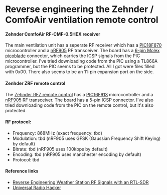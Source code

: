 # Reverse engineering the Zehnder / ComfoAir ventilation remote control

#### Zehnder ComfoAir RF-CMF-0.5HEX receiver
The main ventilation unit has a seperate RF receiver which has a [PIC18F870](https://www.microchip.com/wwwproducts/en/PIC16F870) microcontroller and a [nRF905](https://infocenter.nordicsemi.com/topic/struct_nrf9/struct/nrf905.html) RF transceiver. The board has a [6-pin Molex picoblade](https://www.molex.com/molex/products/part-detail/pcb_headers/0533980671) connector, which carries the ICSP signals from the PIC microcontroller. I've tried downloading code from the PIC using a TL866A programmer, but the PIC seems to be protected. All I got were files filled with 0x00.
There also seems to be an 11-pin expansion port on the side.

#### Zenhder ZRF remote control
The [Zehnder RFZ remote control](https://www.zehnder.nl/producten-en-systemen/comfortabele-ventilatie/zehnder-rfz) has a [PIC16F913](https://www.microchip.com/wwwproducts/en/PIC16F913) microcontroller and a [nRF905](https://infocenter.nordicsemi.com/topic/struct_nrf9/struct/nrf905.html) RF transceiver. The board has a 5-pin ICSP connector. I've also tried downloading code from the PIC on the remote control, but it's also protected.

#### RF protocol:
* Frequency: 868MHz (exact frequency: tbd)
* Modulation: tbd (nRF905 uses GFSK (Gaussian Frequency Shift Keying) by default)
* Bitrate: tbd (nRF905 uses 100kbps by default)
* Encoding: tbd (nRF905 uses manchester encoding by default)
* Protocol: tbd

#### Reference links
* [Reverse Engineering Weather Station RF Signals with an RTL-SDR](https://www.rtl-sdr.com/tag/universal-radio-hacker/)
* [Universal Radio Hacker](https://github.com/jopohl/urh)
